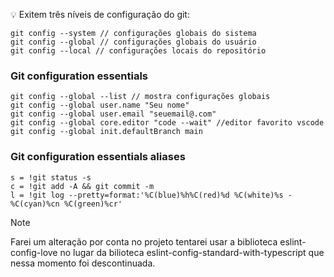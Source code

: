 <!-- 
    Crie uma chave ssh com nome persinalizado
    ssh-keygen -t rsa -b 2048 -f ~/.ssh/minha_chave_customizada
 -->

:bulb: Exitem  três níveis de configuração do git:

    git config --system // configurações globais do sistema
    git config --global // configurações globais do usuário
    git config --local // configurações locais do repositório

### Git configuration essentials

    git config --global --list // mostra configurações globais
    git config --global user.name "Seu nome"
    git config --global user.email "seuemail@.com"
    git config --global core.editor "code --wait" //editor favorito vscode
    git config --global init.defaultBranch main

### Git configuration essentials aliases

    s = !git status -s
	c = !git add -A && git commit -m
	l = !git log --pretty=format:'%C(blue)%h%C(red)%d %C(white)%s - %C(cyan)%cn %C(green)%cr'
 
> [!NOTE]
> Farei um alteração por conta no projeto tentarei usar a biblioteca eslint-config-love no lugar da bilioteca eslint-config-standard-with-typescript que nessa momento foi descontinuada.


